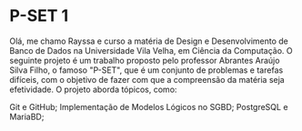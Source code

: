 # P-SET 1 
Olá, me chamo Rayssa e curso a matéria de Design e Desenvolvimento de Banco de Dados na  Universidade Vila Velha, em Ciência da Computação. O seguinte projeto é um trabalho proposto pelo professor  Abrantes   Araújo Silva Filho, o famoso "P-SET", que é um conjunto de problemas e tarefas difíceis, com o objetivo de fazer com que a compreensão da matéria seja efetividade. O projeto aborda tópicos, como: 

Git e GitHub; 
Implementação de Modelos Lógicos no SGBD;
PostgreSQL e MariaBD; 
